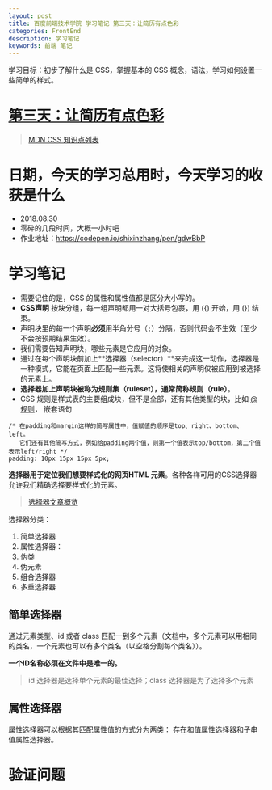 ```yaml
---
layout: post
title: 百度前端技术学院 学习笔记 第三天：让简历有点色彩
categories: FrontEnd
description: 学习笔记
keywords: 前端 笔记
---
```


学习目标：初步了解什么是 CSS，掌握基本的 CSS 概念，语法，学习如何设置一些简单的样式。

# [第三天：让简历有点色彩](http://ife.baidu.com/course/detail/id/37)

>[MDN CSS 知识点列表](https://developer.mozilla.org/zh-CN/docs/Learn/CSS/Introduction_to_CSS)

# 日期，今天的学习总用时，今天学习的收获是什么

- 2018.08.30
- 零碎的几段时间，大概一小时吧
- 作业地址：https://codepen.io/shixinzhang/pen/gdwBbP

# 学习笔记

- 需要记住的是，CSS 的属性和属性值都是区分大小写的。
- **CSS声明** 按块分组，每一组声明都用一对大括号包裹，用 ({) 开始，用 (}) 结束。
- 声明块里的每一个声明**必须**用半角分号（``;``）分隔，否则代码会不生效（至少不会按预期结果生效）。
- 我们需要告知声明块，哪些元素是它应用的对象。
- 通过在每个声明块前加上**选择器（selector）**来完成这一动作，选择器是一种模式，它能在页面上匹配一些元素。这将使相关的声明仅被应用到被选择的元素上。
- **选择器加上声明块被称为规则集（ruleset），通常简称规则（rule）**。
- CSS 规则是样式表的主要组成块，但不是全部，还有其他类型的块，比如 [@规则](https://developer.mozilla.org/zh-CN/docs/Web/CSS/At-rule)， 嵌套语句


```
/* 在padding和margin这样的简写属性中，值赋值的顺序是top、right、bottom、left。 
   它们还有其他简写方式，例如给padding两个值，则第一个值表示top/bottom，第二个值表示left/right */
padding: 10px 15px 15px 5px;
```

**选择器用于定位我们想要样式化的网页HTML 元素**。各种各样可用的CSS选择器允许我们精确选择要样式化的元素。

>[选择器文章概览](https://developer.mozilla.org/zh-CN/docs/Learn/CSS/Introduction_to_CSS/Selectors)

选择器分类：

1. 简单选择器
2. 属性选择器：
3. 伪类
4. 伪元素
5. 组合选择器
6. 多重选择器

## 简单选择器 

通过元素类型、id 或者 class 匹配一到多个元素（文档中，多个元素可以用相同的类名，一个元素也可以有多个类名（以空格分割每个类名））。

**一个ID名称必须在文件中是唯一的。**

>id 选择器是选择单个元素的最佳选择；class 选择器是为了选择多个元素

## 属性选择器

属性选择器可以根据其匹配属性值的方式分为两类： 存在和值属性选择器和子串值属性选择器。

# 验证问题

